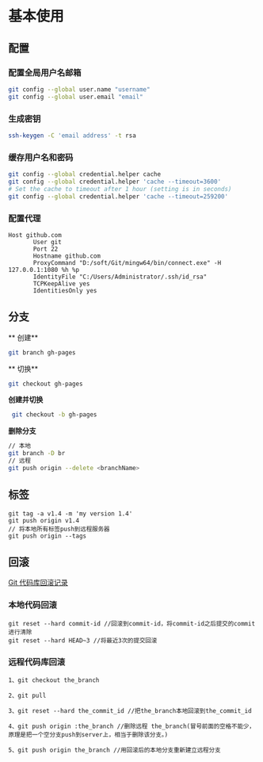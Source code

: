 # 基本使用

<!-- toc -->

## 配置
### 配置全局用户名邮箱
```bash
git config --global user.name "username"
git config --global user.email "email"
```
### 生成密钥
```bash
ssh-keygen -C 'email address' -t rsa
```
### 缓存用户名和密码
```bash
git config --global credential.helper cache
git config --global credential.helper 'cache --timeout=3600'
# Set the cache to timeout after 1 hour (setting is in seconds)
git config --global credential.helper 'cache --timeout=259200'
```

### 配置代理
```
Host github.com
       User git
       Port 22
       Hostname github.com
       ProxyCommand "D:/soft/Git/mingw64/bin/connect.exe" -H 127.0.0.1:1080 %h %p
       IdentityFile "C:/Users/Administrator/.ssh/id_rsa"
       TCPKeepAlive yes
       IdentitiesOnly yes
```

## 分支

** 创建**

```bash
git branch gh-pages
```

** 切换**

```bash
git checkout gh-pages
```

**创建并切换**

```bash
 git checkout -b gh-pages
```
**删除分支**

```bash
// 本地
git branch -D br
// 远程
git push origin --delete <branchName>
```
## 标签
```
git tag -a v1.4 -m 'my version 1.4'
git push origin v1.4
// 将本地所有标签push到远程服务器
git push origin --tags
```

## 回滚
[Git 代码库回滚记录](http://limite.me/blog/2016/04/19/git-dai-ma-ku-hui-gun-ji-lu/)
### 本地代码回滚
```
git reset --hard commit-id //回滚到commit-id，将commit-id之后提交的commit进行清除
git reset --hard HEAD~3 //将最近3次的提交回滚
```
### 远程代码库回滚
```
1、git checkout the_branch

2、git pull

3、git reset --hard the_commit_id //把the_branch本地回滚到the_commit_id

4、git push origin :the_branch //删除远程 the_branch(冒号前面的空格不能少，原理是把一个空分支push到server上，相当于删除该分支。)

5、git push origin the_branch //用回滚后的本地分支重新建立远程分支
```
